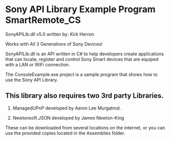 Sony API Library Example Program SmartRemote_CS
===============
SonyAPILib.dll v5.0 written by: Kirk Herron

Works with All 3 Generations of Sony Devices!

SonyAPILib.dll is an API written in C# to help developers create applications that can locate, register and control Sony Smart devices that are equiped with a LAN or WiFi connection.

The ConsoleExample.exe project is a sample program that shows how to use the Sony API Library.

This library also requires two 3rd party Libraries.
----------------------------------------------------------------------
1) ManagedUPnP developed by Aaron Lee Murgatrod.

2) Newtonsoft.JSON developed by James Newton-King

These can be downloaded from several locations on the internet,
or you can use the provided copies located in the Assemblies folder.
